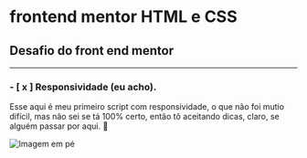 # frontend mentor HTML e CSS
## Desafio do front end mentor
---

### - [ x ] Responsividade (eu acho).
Esse aqui é meu primeiro script com responsividade, o que não foi mutio difícil, mas não sei se tá 100% certo, então tô aceitando dicas, claro, se alguém passar por aqui. :rofl:

![Imagem em pé]()
